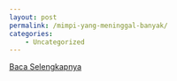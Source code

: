 ```yaml
---
layout: post
permalink: /mimpi-yang-meninggal-banyak/
categories:
    - Uncategorized
---
```


[Baca Selengkapnya](/07)